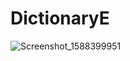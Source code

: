 # DictionaryE 
![Screenshot_1588399951](https://user-images.githubusercontent.com/42707954/80860175-af6d4600-8c83-11ea-8acb-3d8497c7e5cf.png)
